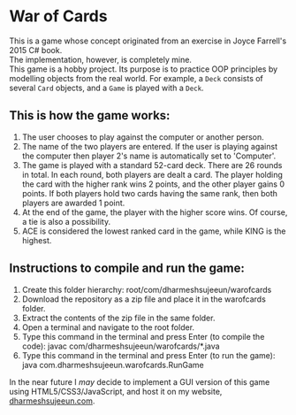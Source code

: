 # War of Cards   

This is a game whose concept originated from an exercise in Joyce Farrell's 2015 C# book.   
The implementation, however, is completely mine.   
This game is a hobby project. Its purpose is to practice OOP principles by modelling objects
from the real world. For example, a `Deck` consists of several `Card` objects, and a
`Game` is played with a `Deck`.

## This is how the game works:   
1. The user chooses to play against the computer or another person.
2. The name of the two players are entered. If the user is playing against the computer
       then player 2's name is automatically set to 'Computer'.
3. The game is played with a standard 52-card deck. There are 26 rounds in total. In each
       round, both players are dealt a card. The player holding the card with the higher rank
       wins 2 points, and the other player gains 0 points. If both players hold two cards
       having the same rank, then both players are awarded 1 point.
4. At the end of the game, the player with the higher score wins. Of course, a tie is also
       a possibility.   
5. ACE is considered the lowest ranked card in the game, while KING is the highest.

## Instructions to compile and run the game:
1. Create this folder hierarchy: root/com/dharmeshsujeeun/warofcards
2. Download the repository as a zip file and place it in the warofcards folder.
3. Extract the contents of the zip file in the same folder.
4. Open a terminal and navigate to the root folder.
5. Type this command in the terminal and press Enter (to compile the code):
    javac com/dharmeshsujeeun/warofcards/*.java
6. Type this command in the terminal and press Enter (to run the game):
    java com.dharmeshsujeeun.warofcards.RunGame

In the near future I _may_ decide to implement a GUI version of this game using HTML5/CSS3/JavaScript, and host it
on my website, [dharmeshsujeeun.com](http://dharmeshsujeeun.com).
